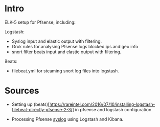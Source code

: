 # Intro

ELK-5 setup for Pfsense, including:

Logstash:

 * Syslog input and elastic output with filtering.
 * Grok rules for analysing Pfsense logs blocked ips and geo info
 * snort filter beats input and elastic output with filtering.
 
Beats:
  * filebeat.yml for steaming snort log files into logstash.

# Sources

 * Setting up (beats)[https://rareintel.com/2016/07/10/installing-logstash-filebeat-directly-pfsense-2-3/] in pfsense and logstash configuration.

 * Processing Pfsense [syslog]( http://secretwafflelabs.com/2015/11/06/pfsense-elk/) using Logstash and Kibana.

